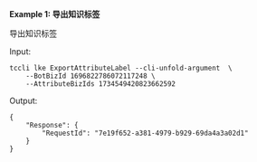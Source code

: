 **Example 1: 导出知识标签**

导出知识标签

Input: 

```
tccli lke ExportAttributeLabel --cli-unfold-argument  \
    --BotBizId 1696822786072117248 \
    --AttributeBizIds 1734549420823662592
```

Output: 
```
{
    "Response": {
        "RequestId": "7e19f652-a381-4979-b929-69da4a3a02d1"
    }
}
```

